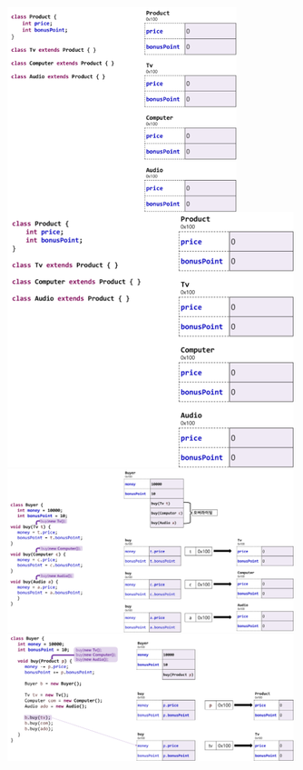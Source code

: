 <img src = "assets/built/postsImages/TheCornerstoneOfJava/2021-06-15-7cornerstoneJava14/img.png" width="80%" align="left"><br/>
![img.png](img.png)
![img_1.png](img_1.png)
![img_2.png](img_2.png)